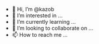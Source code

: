 - 👋 Hi, I’m @kazob
- 👀 I’m interested in ...
- 🌱 I’m currently learning ...
- 💞️ I’m looking to collaborate on ...
- 📫 How to reach me ...

<!---
kazob/kazob is a ✨ special ✨ repository because its `README.md` (this file) appears on your GitHub profile.
You can click the Preview link to take a look at your changes.
--->
